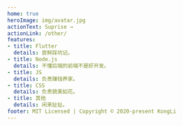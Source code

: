```yaml
---
home: true
heroImage: img/avatar.jpg
actionText: Suprise →
actionLink: /other/
features:
- title: Flutter
  details: 尝鲜踩坑记。
- title: Node.js
  details: 不懂后端的前端不是好开发。
- title: JS
  details: 负责赚钱养家。
- title: CSS
  details: 负责貌美如花。
- title: 其他
  details: 闲来扯扯。
footer: MIT Licensed | Copyright © 2020-present KongLi
---
```


